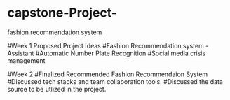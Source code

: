 # capstone-Project-
fashion recommendation system

#Week 1 Proposed Project Ideas
#Fashion Recommendation system - Assistant
#Automatic Number Plate Recognition
#Social media crisis management 

#Week 2
#Finalized Recommended Fashion Recommendaion System
#Discussed tech stacks and team collaboration tools.
#Discussed the data source to be utlized in the project.
